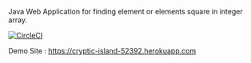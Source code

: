 Java Web Application for finding element or elements square in integer array.

[![CircleCI](https://circleci.com/gh/EmreBlbn/homework1.svg?style=svg)](https://circleci.com/gh/EmreBlbn/homework1)

Demo Site : https://cryptic-island-52392.herokuapp.com